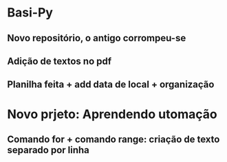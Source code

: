 # Basi-Py
## Novo repositório, o antigo corrompeu-se
## Adição de textos no pdf
## Planilha feita + add data de local + organização

# Novo prjeto: Aprendendo utomação
## Comando for + comando range: criação de texto separado por linha
